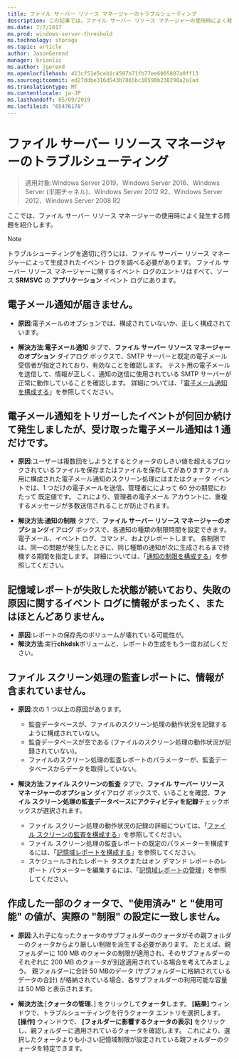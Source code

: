 ```yaml
---
title: ファイル サーバー リソース マネージャーのトラブルシューティング
description: この記事では、ファイル サーバー リソース マネージャーの使用時によく発生する問題の解決方法について説明します。
ms.date: 7/7/2017
ms.prod: windows-server-threshold
ms.technology: storage
ms.topic: article
author: JasonGerend
manager: brianlic
ms.author: jgerend
ms.openlocfilehash: 413cf51e5ceb1c4507b71fb77ee6005807a0ff13
ms.sourcegitcommit: ed27ddbe316d543b7865bc10590b238290a2a1ad
ms.translationtype: MT
ms.contentlocale: ja-JP
ms.lasthandoff: 05/09/2019
ms.locfileid: "65476178"
---
```

# <a name="troubleshooting-file-server-resource-manager"></a>ファイル サーバー リソース マネージャーのトラブルシューティング

> 適用対象:Windows Server 2019、Windows Server 2016、Windows Server (半期チャネル)、Windows Server 2012 R2、Windows Server 2012、Windows Server 2008 R2

ここでは、ファイル サーバー リソース マネージャーの使用時によく発生する問題を紹介します。

> [!Note]
> トラブルシューティングを適切に行うには、ファイル サーバー リソース マネージャーによって生成されたイベント ログを調べる必要があります。 ファイル サーバー リソース マネージャーに関するイベント ログのエントリはすべて、ソース **SRMSVC** の **アプリケーション** イベント ログにあります。

## <a name="i-am-not-receiving-e-mail-notifications"></a>電子メール通知が届きません。

-   **原因**:電子メールのオプションでは、構成されていないか、正しく構成されています。

-   **解決方法**:**電子メール通知** タブで、**ファイル サーバー リソース マネージャーのオプション** ダイアログ ボックスで、SMTP サーバーと既定の電子メール受信者が指定されており、有効なことを確認します。 テスト用の電子メールを送信して、情報が正しく、通知の送信に使用されている SMTP サーバーが正常に動作していることを確認します。 詳細については、「[電子メール通知を構成する](configure-email-notifications.md)」を参照してください。


## <a name="i-am-only-receiving-one-e-mail-notification-even-though-the-event-that-triggered-that-notification-happened-several-times-in-a-row"></a>電子メール通知をトリガーしたイベントが何回か続けて発生しましたが、受け取った電子メール通知は 1 通だけです。

-   **原因**:ユーザーは複数回をしようとするとクォータのしきい値を超えるブロックされているファイルを保存またはファイルを保存してがありますファイル用に構成された電子メール通知のスクリーン処理にはまたはクォータ イベントでは、1 つだけの電子メールを送信、管理者にによって 60 分の期間にわたって 既定値です。 これにより、管理者の電子メール アカウントに、重複するメッセージが多数送信されることが防止されます。

-   **解決方法**:**通知の制限** タブで、**ファイル サーバー リソース マネージャーのオプション**ダイアログ ボックスで、各通知の種類の制限時間を設定できます。 電子メール、イベント ログ、コマンド、およびレポートします。 各制限では、同一の問題が発生したときに、同じ種類の通知が次に生成されるまで待機する期間を指定します。 詳細については、「[通知の制限を構成する](configure-notification-limits.md)」を参照してください。


## <a name="my-storage-reports-keep-failing-and-little-or-no-information-is-available-in-the-event-log-regarding-the-source-of-the-failure"></a>記憶域レポートが失敗した状態が続いており、失敗の原因に関するイベント ログに情報がまったく、またはほとんどありません。

-   **原因**:レポートの保存先のボリュームが壊れている可能性が。
-   **解決方法**:実行**chkdsk**ボリュームと、レポートの生成をもう一度お試しください。

## <a name="my-file-screening-audit-reports-do-not-contain-any-information"></a>ファイル スクリーン処理の監査レポートに、情報が含まれていません。

-   **原因**:次の 1 つ以上の原因があります。
    -   監査データベースが、ファイルのスクリーン処理の動作状況を記録するように構成されていない。
    -   監査データベースが空である (ファイルのスクリーン処理の動作状況が記録されていない)。
    -   ファイルのスクリーン処理の監査レポートのパラメーターが、監査データベースからデータを取得していない。
    
-   **解決方法**:**ファイル スクリーンの監査** タブで、**ファイル サーバー リソース マネージャーのオプション** ダイアログ ボックスで、いることを確認、**ファイル スクリーン処理の監査データベースにアクティビティを記録**チェックボックスが選択されます。
    -   ファイル スクリーン処理の動作状況の記録の詳細については、「[ファイル スクリーンの監査を構成する](configure-file-screen-audit.md)」を参照してください。
    -   ファイル スクリーン処理の監査レポートの既定のパラメーターを構成するには、「[記憶域レポートを構成する](configure-storage-reports.md)」を参照してください。
    -   スケジュールされたレポート タスクまたはオン デマンド レポートのレポート パラメーターを編集するには、「[記憶域レポートの管理](storage-reports-management.md)」を参照してください。

## <a name="the-used-and-available-values-for-some-of-the-quotas-i-have-created-do-not-correspond-to-the-actual-limit-setting"></a>作成した一部のクォータで、"使用済み" と "使用可能" の値が、実際の "制限" の設定に一致しません。

-   **原因**:入れ子になったクォータのサブフォルダーのクォータがその親フォルダーのクォータからより厳しい制限を派生する必要があります。 たとえば、親フォルダーに 100 MB のクォータの制限が適用され、そのサブフォルダーのそれぞれに 200 MB のクォータが別途適用されている場合を考えてみましょう。 親フォルダーに合計 50 MBのデータ (サブフォルダーに格納されているデータの合計) が格納されている場合、各サブフォルダーの利用可能な容量は 50 MB と表示されます。

-   **解決方法**:[**クォータの管理**、] をクリックして**クォータ**します。 **[結果]** ウィンドウで、トラブルシューティングを行うクォータ エントリを選択します。 **[操作]** ウィンドウで、 **[フォルダーに影響するクォータの表示]** をクリックし、親フォルダーに適用されているクォータを確認します。 これにより、選択したクォータよりも小さい記憶域制限が設定されている親フォルダーのクォータを特定できます。

